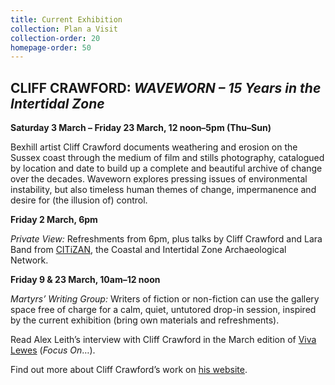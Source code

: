 ```yaml
---
title: Current Exhibition
collection: Plan a Visit
collection-order: 20
homepage-order: 50
---
```


## CLIFF CRAWFORD: <cite>WAVEWORN &ndash; 15 Years in the Intertidal Zone</cite>

**Saturday 3 March &ndash; Friday 23 March, 12 noon&ndash;5pm (Thu&ndash;Sun)**

Bexhill artist Cliff Crawford documents weathering and erosion on the Sussex coast through the medium of film and stills photography, catalogued by location and date to build up a complete and beautiful archive of change over the decades. Waveworn explores pressing issues of environmental instability, but also timeless human themes of change, impermanence and desire for (the illusion of) control.

**Friday 2 March, 6pm**

<cite>Private View:</cite> Refreshments from 6pm, plus talks by Cliff Crawford and Lara Band from [CITiZAN](http://www.citizan.org.uk "CITiZAN website"), the Coastal and Intertidal Zone Archaeological Network.

**Friday 9 &amp; 23 March, 10am&ndash;12 noon**

<cite>Martyrs&rsquo; Writing Group:</cite> Writers of fiction or non-fiction can use the gallery space free of charge for a calm, quiet, untutored drop-in session, inspired by the current exhibition (bring own materials and refreshments). 

Read Alex Leith&rsquo;s interview with Cliff Crawford in the March edition of [Viva Lewes](http://www.vivabrighton.com/viva-lewes "Viva Lewes website") (<cite>Focus On</cite>&hellip;).

Find out more about Cliff Crawford&rsquo;s work on [his website](http://cliffface.co.uk/ "Cliff Crawford website").